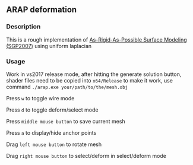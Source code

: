 ## ARAP deformation
### Description
This is a rough implementation of <a href="https://igl.ethz.ch/projects/ARAP/arap_web.pdf">As-Rigid-As-Possible Surface Modeling (SGP2007)</a> using uniform laplacian
### Usage
Work in vs2017 release mode, after hitting the generate solution button, shader files need to be copied into `x64/Release` to make it work, use command `./arap.exe your/path/to/the/mesh.obj`

Press `w` to toggle wire mode

Press `d` to toggle deform/select mode

Press `middle mouse button` to save current mesh

Press `a` to display/hide anchor points

Drag `left mouse button` to rotate mesh

Drag `right mouse button` to select/deform in select/deform mode
